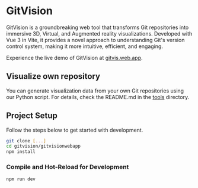 # GitVision

GitVision is a groundbreaking web tool that transforms Git repositories into immersive 3D, Virtual, and Augmented reality visualizations. Developed with Vue 3 in Vite, it provides a novel approach to understanding Git's version control system, making it more intuitive, efficient, and engaging.

Experience the live demo of GitVision at [gitvis.web.app](https://gitvis.web.app).

## Visualize own repository
You can generate visualization data from your own Git repositories using our Python script. For details, check the README.md in the [tools](./tools/README.md) directory.

## Project Setup

Follow the steps below to get started with development.

```sh
git clone [...]
cd gitvision/gitvisionwebapp
npm install
```

### Compile and Hot-Reload for Development

```sh
npm run dev
```
